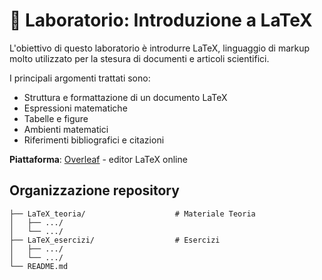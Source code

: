 # 📝 Laboratorio: Introduzione a LaTeX

L'obiettivo di questo laboratorio è introdurre LaTeX, linguaggio di markup molto utilizzato per la stesura di documenti e articoli scientifici.

I principali argomenti trattati sono:
- Struttura e formattazione di un documento LaTeX
- Espressioni matematiche
- Tabelle e figure
- Ambienti matematici
- Riferimenti bibliografici e citazioni

**Piattaforma**: [Overleaf](https://www.overleaf.com/) - editor LaTeX online

## Organizzazione repository

```
├── LaTeX_teoria/                    # Materiale Teoria
│   ├── .../
│   └── .../
├── LaTeX_esercizi/                  # Esercizi
│   ├── .../
│   └── .../
└── README.md
```
